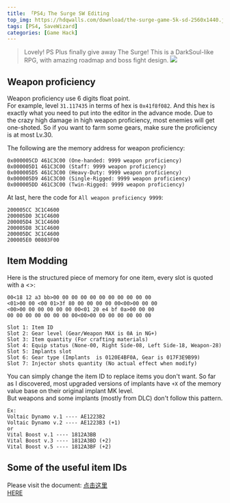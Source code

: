```yaml
---
title: 「PS4」The Surge SW Editing
top_img: https://hdqwalls.com/download/the-surge-game-5k-sd-2560x1440.jpg
tags: [PS4, SaveWizard]
categories: [Game Hack]
---
```


>Lovely! PS Plus finally give away The Surge! This is a DarkSoul-like RPG, with amazing roadmap and boss fight design.
![](https://b1.gmbox.ru/c/135291.jpg)
<!-- more -->

## Weapon proficiency
Weapon proficiency use 6 digits float point.  
For example, level `31.117435` in terms of hex is `0x41f8f082`. And this hex is exactly what you need to put into the editor in the advance mode.  Due to the crazy high damage in high weapon proficiency, most enemies will get one-shoted. So if you want to farm some gears, make sure the proficiency is at most Lv.30.

The following are the memory address for weapon proficiency:
```
0x000005CD 461C3C00 (One-handed: 9999 weapon proficiency)
0x000005D1 461C3C00 (Staff: 9999 weapon proficiency)
0x000005D5 461C3C00 (Heavy-Duty: 9999 weapon proficiency)
0x000005D9 461C3C00 (Single-Rigged: 9999 weapon proficiency)
0x000005DD 461C3C00 (Twin-Rigged: 9999 weapon proficiency)
```

At last, here the code for `All weapon proficiency 9999`:
```
200005CC 3C1C4600
200005D0 3C1C4600
200005D4 3C1C4600
200005D8 3C1C4600
200005DC 3C1C4600
200005E0 00803F00
```

## Item Modding
Here is the structured piece of memory for one item, every slot is quoted with a <>:
```
00<18 12 a3 bb>00 00 00 00 00 00 00 00 00 00 00
<01>00 00 <00 01>3f 80 00 00 00 00 00<00>00 00 00
<00>00 00 00 00 00 00 00<01 20 e4 bf 0a>00 00 00
00 00 00 00 00 00 00 00<00>00 00 00 00 00 00 00

Slot 1: Item ID
Slot 2: Gear level (Gear/Weapon MAX is 0A in NG+)
Slot 3: Item quantity (For crafting materials)
Slot 4: Equip status (None-00, Right Side-08, Left Side-18, Weapon-28)
Slot 5: Implants slot
Slot 6: Gear type (Implants  is 0120E4BF0A, Gear is 017F3E9B99)
Slot 7: Injector shots quantity (No actual effect when modify)
```
You can simply change the item ID to replace items you don't want. So far as I discovered, most upgraded versions of implants have `+X` of the memory value base on their original implant MK level.  
But weapons and some implants (mostly from DLC) don't follow this pattern.
```
Ex: 
Voltaic Dynamo v.1 ---- AE1223B2
Voltaic Dynamo v.2 ---- AE1223B3 (+1)
or
Vital Boost v.1 ---- 1812A3BB
Vital Boost v.3 ---- 1812A3BD (+2)
Vital Boost v.5 ---- 1812A3BF (+2)
```

## Some of the useful item IDs
Please visit the document:
[点击这里](http://note.youdao.com/noteshare?id=6f2066a6387f84474be1ca9d22a4342d)  
[HERE](https://www.evernote.com/shard/s339/sh/d73e2e72-6b66-4bce-8441-7d015677fb05/7ec1d29e7498b95f6e98bc09317945c7)